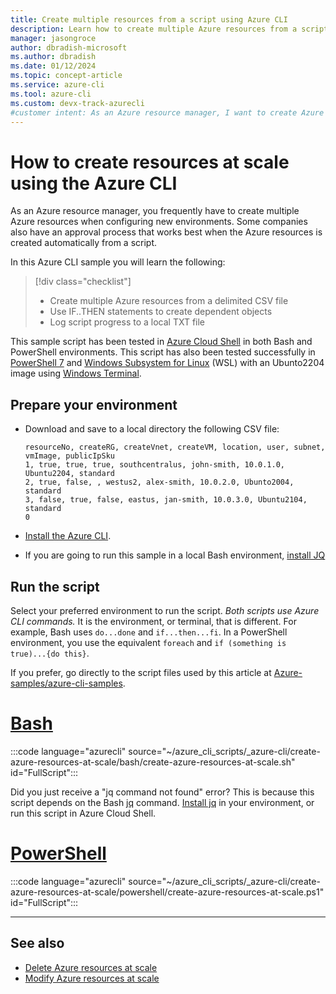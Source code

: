 ```yaml
---
title: Create multiple resources from a script using Azure CLI
description: Learn how to create multiple Azure resources from a script and log progress to a file. The Azure CLI script is provided for both Bash and PowerShell..
manager: jasongroce
author: dbradish-microsoft
ms.author: dbradish
ms.date: 01/12/2024
ms.topic: concept-article
ms.service: azure-cli
ms.tool: azure-cli
ms.custom: devx-track-azurecli
#customer intent: As an Azure resource manager, I want to create Azure resources at scale using a script. I want to log progress to a local TXT file so I don't have to sort through my Windows log for results.
---
```


# How to create resources at scale using the Azure CLI

As an Azure resource manager, you frequently have to create multiple Azure resources when configuring new environments. Some companies also have an approval process that works best when the Azure resources is created automatically from a script.

In this Azure CLI sample you will learn the following:

> [!div class="checklist"]
>
> * Create multiple Azure resources from a delimited CSV file
> * Use IF..THEN statements to create dependent objects
> * Log script progress to a local TXT file

This sample script has been tested in [Azure Cloud Shell](https://learn.microsoft.com/en-us/azure/cloud-shell/overview) in both Bash and PowerShell environments. This script has also been tested successfully in [PowerShell 7](/powershell/scripting/overview) and [Windows Subsystem for Linux](/windows/wsl/about) (WSL) with an Ubunto2204 image using [Windows Terminal](/windows/terminal/).

## Prepare your environment
* Download and save to a local directory the following CSV file:
  
  ```
  resourceNo, createRG, createVnet, createVM, location, user, subnet, vmImage, publicIpSku 
  1, true, true, true, southcentralus, john-smith, 10.0.1.0, Ubuntu2204, standard
  2, true, false, , westus2, alex-smith, 10.0.2.0, Ubunto2004, standard
  3, false, true, false, eastus, jan-smith, 10.0.3.0, Ubuntu2104, standard
  0
  ```

* [Install the Azure CLI](/cli/azure/install-azure-cli).
* If you are going to run this sample in a local Bash environment, [install JQ](https://jqlang.github.io/jq/manual/)

## Run the script

Select your preferred environment to run the script. _Both scripts use Azure CLI commands._ It is the environment, or terminal, that is different.  For example, Bash uses `do...done` and `if...then...fi`.  In a PowerShell environment, you use the equivalent `foreach` and `if (something is true)...{do this}`.

If you prefer, go directly to the script files used by this article at [Azure-samples/azure-cli-samples](https://github.com/Azure-Samples/azure-cli-samples/tree/master/azure-cli/create-azure-resources-at-scale).

# [Bash](#tab/bash)

:::code language="azurecli" source="~/azure_cli_scripts/_azure-cli/create-azure-resources-at-scale/bash/create-azure-resources-at-scale.sh" id="FullScript":::

Did you just receive a "jq command not found" error? This is because this script depends on the Bash [jq](https://jqlang.github.io/jq/manual/) command. [Install jq](https://jqlang.github.io/jq/download/) in your environment, or run this script in Azure Cloud Shell.

# [PowerShell](#tab/powershell)

:::code language="azurecli" source="~/azure_cli_scripts/_azure-cli/create-azure-resources-at-scale/powershell/create-azure-resources-at-scale.ps1" id="FullScript":::

---

## See also

* [Delete Azure resources at scale]()
* [Modify Azure resources at scale]()
